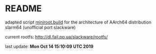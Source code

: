 # README #

adapted script [miniroot.build](http://slackware.uk/slackwarearm/slackwarearm-devtools/minirootfs/scripts/miniroot.build) for the architecture of AArch64 distribution slarm64 (unofficial port slackware)

current rootfs: http://dl.fail.pp.ua/slackware/rootfs/

last update: **Mon Oct 14 15:10:09 UTC 2019**
